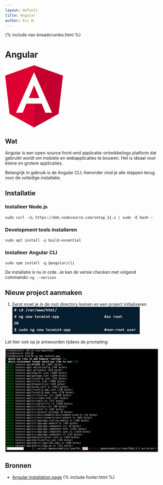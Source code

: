 ```yaml
---
layout: default
title: Angular
author: Evi W.
---
```


{% include nav-breadcrumbs.html %}



# Angular

![Angular logo](../../media/logo/angular.png)

## Wat

Angular is een open-source front-end applicatie-ontwikkelings platform dat gebruikt wordt om mobiele en webapplicaties te bouwen. Het is ideaal voor kleine en grotere applicaties. 

Belangrijk in gebruik is de Angular CLI; hieronder vind je alle stappen terug voor de volledige installatie.

## Installatie

### Installeer Node.js
```
sudo curl -sL https://deb.nodesource.com/setup_11.x | sudo -E bash –
```

### Development tools installeren
```
sudo apt install -y build-essential
```

### Installeer Angular CLI
```
sudo npm install -g @angular/cli
```

De installatie is nu in orde. Je kan de versie checken met volgend commando: ```ng --version ```

## Nieuw project aanmaken

1. Eerst moet je in de root directory komen en een project initialiseren
![Angular stap 1](../../media/logo/angular_stap1.png)

Let hier ook op je antwoorden tijdens de prompting:

![Angular prompting](../../media/logo/angular_prompting.png)


## Bronnen 

* [Angular installation page](https://www.tecmint.com/install-angular-cli-on-linux/)
{% include footer.html %}
